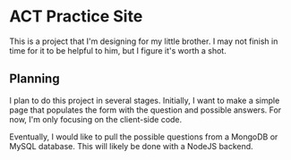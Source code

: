 # ACT Practice Site

This is a project that I'm designing for my little brother. I may not finish in time for it to be helpful to him, but I figure it's worth a shot.

## Planning

I plan to do this project in several stages. Initially, I want to make a simple page that populates the form with the question and possible answers. For now, I'm only focusing on the client-side code.

Eventually, I would like to pull the possible questions from a MongoDB or MySQL database. This will likely be done with a NodeJS backend.
